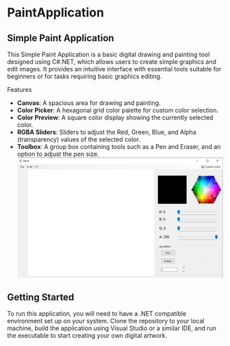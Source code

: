 # PaintApplication
## Simple Paint Application
This Simple Paint Application is a basic digital drawing and painting tool designed using C#.NET, which allows users to create simple graphics and edit images. It provides an intuitive interface with essential tools suitable for beginners or for tasks requiring basic graphics editing.

Features
- **Canvas**: A spacious area for drawing and painting.
- **Color Picker**: A hexagonal grid color palette for custom color selection.
- **Color Preview**: A square color display showing the currently selected color.
- **RGBA Sliders**: Sliders to adjust the Red, Green, Blue, and Alpha (transparency) values of the selected color.
- **Toolbox**: A group box containing tools such as a Pen and Eraser, and an option to adjust the pen size.
![test](/sample.png)

## Getting Started
To run this application, you will need to have a .NET compatible environment set up on your system. Clone the repository to your local machine, build the application using Visual Studio or a similar IDE, and run the executable to start creating your own digital artwork.


